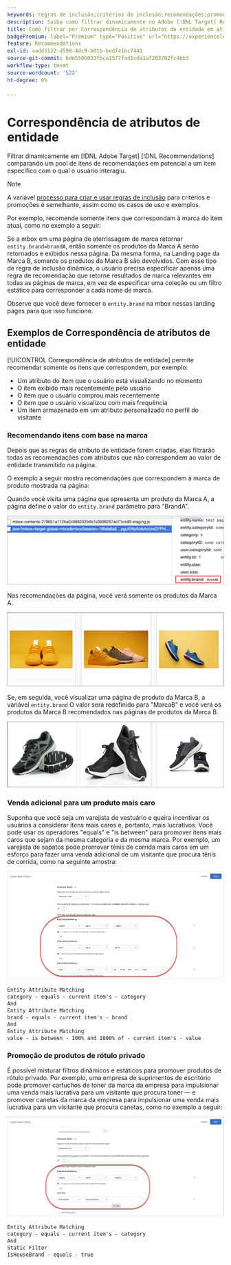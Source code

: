 ```yaml
---
keywords: regras de inclusão;critérios de inclusão;recomendações;promoção;promoções;filtragem dinâmica;dinâmico;correspondência de atributos de entidade
description: Saiba como filtrar dinamicamente no Adobe [!DNL Target] Recommendations comparando um pool de itens em potencial a um item específico com o qual o usuário interagiu.
title: Como filtrar por Correspondência de atributos de entidade em atividades do Recommendations?
badgePremium: label="Premium" type="Positive" url="https://experienceleague.adobe.com/docs/target/using/introduction/intro.html?lang=en#premium newtab=true" tooltip="See what's included in Target Premium."
feature: Recommendations
exl-id: aadd3132-d590-4dc9-b01b-bedf41bc7441
source-git-commit: bde5506033fbca1577fad1cda1af203702fc4bb3
workflow-type: tm+mt
source-wordcount: '522'
ht-degree: 0%

---
```


# Correspondência de atributos de entidade

Filtrar dinamicamente em [!DNL Adobe Target] [!DNL Recommendations] comparando um pool de itens de recomendações em potencial a um item específico com o qual o usuário interagiu.

>[!NOTE]
>
>A variável [processo para criar e usar regras de inclusão](/help/main/c-recommendations/c-algorithms/use-dynamic-and-static-inclusion-rules.md) para critérios e promoções é semelhante, assim como os casos de uso e exemplos.

Por exemplo, recomende somente itens que correspondam à marca do item atual, como no exemplo a seguir:

Se a mbox em uma página de aterrissagem de marca retornar `entity.brand=brandA`, então somente os produtos da Marca A serão retornados e exibidos nessa página. Da mesma forma, na Landing page da Marca B, somente os produtos da Marca B são devolvidos. Com esse tipo de regra de inclusão dinâmica, o usuário precisa especificar apenas uma regra de recomendação que retorne resultados de marca relevantes em todas as páginas de marca, em vez de especificar uma coleção ou um filtro estático para corresponder a cada nome de marca.

Observe que você deve fornecer o `entity.brand` na mbox nessas landing pages para que isso funcione.

## Exemplos de Correspondência de atributos de entidade

[!UICONTROL Correspondência de atributos de entidade] permite recomendar somente os itens que correspondem, por exemplo:

* Um atributo do item que o usuário está visualizando no momento
* O item exibido mais recentemente pelo usuário
* O item que o usuário comprou mais recentemente
* O item que o usuário visualizou com mais frequência
* Um item armazenado em um atributo personalizado no perfil do visitante

### Recomendando itens com base na marca

Depois que as regras de atributo de entidade forem criadas, elas filtrarão todas as recomendações com atributos que não correspondem ao valor de entidade transmitido na página.

O exemplo a seguir mostra recomendações que correspondem à marca de produto mostrada na página:

Quando você visita uma página que apresenta um produto da Marca A, a página define o valor do `entity.brand` parâmetro para &quot;BrandA&quot;.

![Exemplo de chamada do Target](/help/main/c-recommendations/c-algorithms/assets/example-target-call.png)

Nas recomendações da página, você verá somente os produtos da Marca A.

![Recomendações da marca A](/help/main/c-recommendations/c-algorithms/assets/brandA.png)

Se, em seguida, você visualizar uma página de produto da Marca B, a variável `entity.brand` O valor será redefinido para &quot;MarcaB&quot; e você verá os produtos da Marca B recomendados nas páginas de produtos da Marca B.

![Recomendações da marca B](/help/main/c-recommendations/c-algorithms/assets/brandB.png)

### Venda adicional para um produto mais caro

Suponha que você seja um varejista de vestuário e queira incentivar os usuários a considerar itens mais caros e, portanto, mais lucrativos. Você pode usar os operadores &quot;equals&quot; e &quot;is between&quot; para promover itens mais caros que sejam da mesma categoria e da mesma marca. Por exemplo, um varejista de sapatos pode promover tênis de corrida mais caros em um esforço para fazer uma venda adicional de um visitante que procura tênis de corrida, como na seguinte amostra:

![Venda adicional](/help/main/c-recommendations/c-algorithms/assets/upsell.png)

```
Entity Attribute Matching
category - equals - current item's - category 
And 
Entity Attribute Matching
brand - equals - current item's - brand 
And 
Entity Attribute Matching
value - is between - 100% and 1000% of - current item's - value
```

### Promoção de produtos de rótulo privado

É possível misturar filtros dinâmicos e estáticos para promover produtos de rótulo privado. Por exemplo, uma empresa de suprimentos de escritório pode promover cartuchos de toner da marca da empresa para impulsionar uma venda mais lucrativa para um visitante que procura toner — e promover canetas da marca da empresa para impulsionar uma venda mais lucrativa para um visitante que procura canetas, como no exemplo a seguir:

![Marca da Casa](/help/main/c-recommendations/c-algorithms/assets/housebrand.png)

```
Entity Attribute Matching
category - equals - current item's - category 
And
Static Filter
IsHouseBrand - equals - true
```
